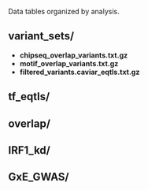 Data tables organized by analysis.

## variant_sets/
<ul>
  <li><b>chipseq_overlap_variants.txt.gz</b></li>
  <li><b>motif_overlap_variants.txt.gz</b></li>
  <li><b>filtered_variants.caviar_eqtls.txt.gz</b></li>
</ul>

## tf_eqtls/


## overlap/


## IRF1_kd/


## GxE_GWAS/

